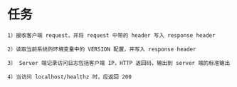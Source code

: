 # 任务

    1）接收客户端 request，并将 request 中带的 header 写入 response header

    2）读取当前系统的环境变量中的 VERSION 配置，并写入 response header

    3） Server 端记录访问日志包括客户端 IP，HTTP 返回码，输出到 server 端的标准输出

    4）当访问 localhost/healthz 时，应返回 200
